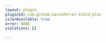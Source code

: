 ```yaml
---
layout: plugin
pluginId: com.github.marcoferrer.kroto-plus
isJarAvailable: true
error: NONE
violations: []

---
```

